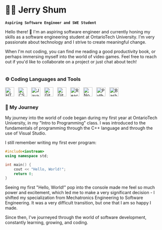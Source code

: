 # 👨‍💻 Jerry Shum

**`Aspiring Software Engineer and SWE Student`**

Hello there! 👋 I'm an aspiring software engineer and currently honing my skills as a software engineering student at OntarioTech University. I'm very passionate about technology and I strive to create meaningful change. 

When I'm not coding, you can find me reading a good productivity book, or perhaps immersing myself into the world of video games. Feel free to reach out if you'd like to collaborate on a project or just chat about tech!

#

### ⚙️ Coding Languages and Tools


<img align="left" alt="HTML" width="30px" style="padding-right:10px;" src="https://cdn.jsdelivr.net/gh/devicons/devicon/icons/html5/html5-plain.svg" />
<img align="left" alt="CSS" width="30px" style="padding-right:10px;" src="https://cdn.jsdelivr.net/gh/devicons/devicon/icons/css3/css3-plain.svg" />
<img align="left" alt="JavaScript" width="30px" style="padding-right:10px;" src="https://cdn.jsdelivr.net/gh/devicons/devicon/icons/javascript/javascript-plain.svg" />
<img align="left" alt="Git" width="30px" style="padding-right:10px;" src="https://cdn.jsdelivr.net/gh/devicons/devicon/icons/git/git-original.svg" />
<img align="left" alt="GitHub" width="30px" style="padding-right:10px;" src="https://cdn.jsdelivr.net/gh/devicons/devicon/icons/github/github-original.svg" />
<img align="left" alt="React" width="30px" style="padding-right:10px;" src="https://cdn.jsdelivr.net/gh/devicons/devicon/icons/react/react-original.svg" />
<img align="left" alt="NodeJS" width="30px" style="padding-right:10px;" src="https://cdn.jsdelivr.net/gh/devicons/devicon/icons/nodejs/nodejs-original.svg" />
<img align="left" alt="Python" width="30px" style="padding-right:10px;" src="https://cdn.jsdelivr.net/gh/devicons/devicon/icons/python/python-plain.svg" />
<img align="left" alt="Bash" width="30px" style="padding-right:10px;" src="https://cdn.jsdelivr.net/gh/devicons/devicon/icons/bash/bash-original.svg" />
<br />

#


### 📙 My Journey

My journey into the world of code began during my first year at OntarioTech University, in my "Intro to Programming" class. I was introduced to the fundamentals of programming through the C++ language and through the use of Visual Studio.

I still remember writing my first ever program:


```cpp
#include<iostream>
using namespace std;

int main() {
    cout << "Hello, World!";
    return 0;
}
```

Seeing my first "Hello, World!" pop into the console made me feel so much power and excitement, which led me to make a very significant decision - I shifted my specialization from Mechatronics Engineering to Software Engineering. It was a very difficult transition, but one that I am so happy I made. 

Since then, I've journeyed through the world of software development, constantly learning, growing, and coding.
